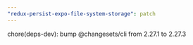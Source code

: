 ```yaml
---
"redux-persist-expo-file-system-storage": patch
---
```


chore(deps-dev): bump @changesets/cli from 2.27.1 to 2.27.3
